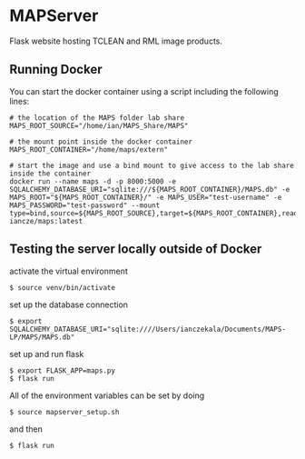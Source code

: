# MAPServer
Flask website hosting TCLEAN and RML image products.

## Running Docker 

You can start the docker container using a script including the following lines: 

    # the location of the MAPS folder lab share
    MAPS_ROOT_SOURCE="/home/ian/MAPS_Share/MAPS"

    # the mount point inside the docker container
    MAPS_ROOT_CONTAINER="/home/maps/extern"

    # start the image and use a bind mount to give access to the lab share inside the container
    docker run --name maps -d -p 8000:5000 -e SQLALCHEMY_DATABASE_URI="sqlite:///${MAPS_ROOT_CONTAINER}/MAPS.db" -e MAPS_ROOT="${MAPS_ROOT_CONTAINER}/" -e MAPS_USER="test-username" -e MAPS_PASSWORD="test-password" --mount type=bind,source=${MAPS_ROOT_SOURCE},target=${MAPS_ROOT_CONTAINER},readonly iancze/maps:latest

## Testing the server locally outside of Docker

activate the virtual environment
    
    $ source venv/bin/activate

set up the database connection 
    
    $ export SQLALCHEMY_DATABASE_URI="sqlite:////Users/ianczekala/Documents/MAPS-LP/MAPS/MAPS.db"

set up and run flask
    
    $ export FLASK_APP=maps.py
    $ flask run

All of the environment variables can be set by doing
    
    $ source mapserver_setup.sh

and then 
    
    $ flask run
